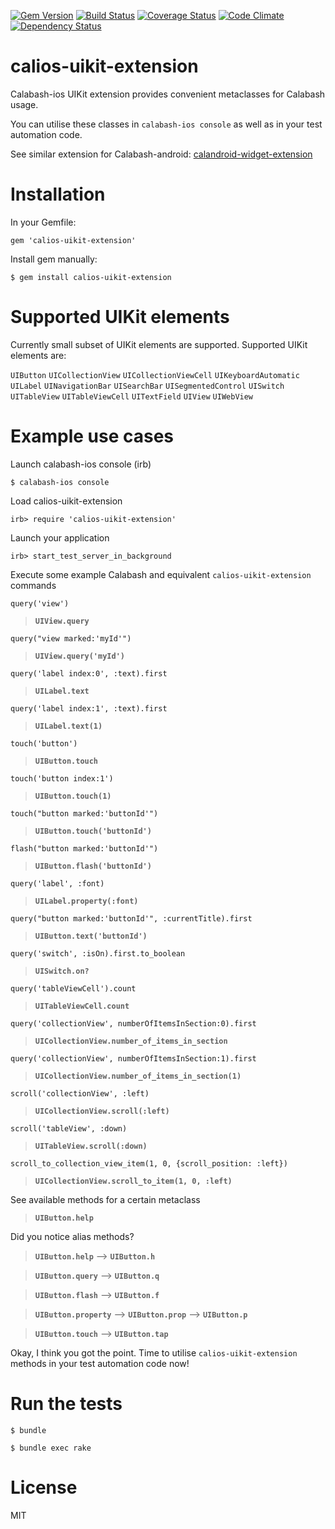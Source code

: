 [![Gem Version](https://badge.fury.io/rb/calios-uikit-extension.svg)](http://badge.fury.io/rb/calios-uikit-extension)
[![Build Status](https://travis-ci.org/JaniJegoroff/calios-uikit-extension.svg?branch=master)](https://travis-ci.org/JaniJegoroff/calios-uikit-extension)
[![Coverage Status](https://coveralls.io/repos/JaniJegoroff/calios-uikit-extension/badge.svg)](https://coveralls.io/r/JaniJegoroff/calios-uikit-extension)
[![Code Climate](https://codeclimate.com/github/JaniJegoroff/calios-uikit-extension/badges/gpa.svg)](https://codeclimate.com/github/JaniJegoroff/calios-uikit-extension)
[![Dependency Status](https://gemnasium.com/JaniJegoroff/calios-uikit-extension.svg)](https://gemnasium.com/JaniJegoroff/calios-uikit-extension)

calios-uikit-extension
==========

Calabash-ios UIKit extension provides convenient metaclasses for Calabash usage.

You can utilise these classes in `calabash-ios console` as well as in your test automation code.

See similar extension for Calabash-android: [calandroid-widget-extension](https://github.com/JaniJegoroff/calandroid-widget-extension)

Installation
==========

In your Gemfile:

`gem 'calios-uikit-extension'`

Install gem manually:

`$ gem install calios-uikit-extension`

Supported UIKit elements
==========

Currently small subset of UIKit elements are supported. Supported UIKit elements are:

`UIButton`
`UICollectionView`
`UICollectionViewCell`
`UIKeyboardAutomatic`
`UILabel`
`UINavigationBar`
`UISearchBar`
`UISegmentedControl`
`UISwitch`
`UITableView`
`UITableViewCell`
`UITextField`
`UIView`
`UIWebView`

Example use cases
==========

Launch calabash-ios console (irb)

`$ calabash-ios console`

Load calios-uikit-extension

`irb> require 'calios-uikit-extension'`

Launch your application

`irb> start_test_server_in_background`

Execute some example Calabash and equivalent `calios-uikit-extension` commands

`query('view')`
> **`UIView.query`**

`query("view marked:'myId'")`
> **`UIView.query('myId')`**

`query('label index:0', :text).first`
> **`UILabel.text`**

`query('label index:1', :text).first`
> **`UILabel.text(1)`**

`touch('button')`
> **`UIButton.touch`**

`touch('button index:1')`
> **`UIButton.touch(1)`**

`touch("button marked:'buttonId'")`
> **`UIButton.touch('buttonId')`**

`flash("button marked:'buttonId'")`
> **`UIButton.flash('buttonId')`**

`query('label', :font)`
> **`UILabel.property(:font)`**

`query("button marked:'buttonId'", :currentTitle).first`
> **`UIButton.text('buttonId')`**

`query('switch', :isOn).first.to_boolean`
> **`UISwitch.on?`**

`query('tableViewCell').count`
> **`UITableViewCell.count`**

`query('collectionView', numberOfItemsInSection:0).first`
> **`UICollectionView.number_of_items_in_section`**

`query('collectionView', numberOfItemsInSection:1).first`
> **`UICollectionView.number_of_items_in_section(1)`**

`scroll('collectionView', :left)`
> **`UICollectionView.scroll(:left)`**

`scroll('tableView', :down)`
> **`UITableView.scroll(:down)`**

`scroll_to_collection_view_item(1, 0, {scroll_position: :left})`
> **`UICollectionView.scroll_to_item(1, 0, :left)`**

See available methods for a certain metaclass

> **`UIButton.help`**

Did you notice alias methods?

> **`UIButton.help`** --> **`UIButton.h`**

> **`UIButton.query`** --> **`UIButton.q`**

> **`UIButton.flash`** --> **`UIButton.f`**

> **`UIButton.property`** --> **`UIButton.prop`** --> **`UIButton.p`**

> **`UIButton.touch`** --> **`UIButton.tap`**

Okay, I think you got the point. Time to utilise `calios-uikit-extension` methods in your test automation code now!

Run the tests
==========

`$ bundle`

`$ bundle exec rake`

License
==========

MIT
